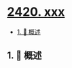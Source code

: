 # [2420. xxx](https://github.com/Tdahuyou/TNotes.leetcode/tree/main/notes/2420.%20xxx)

<!-- region:toc -->

- [1. 📝 概述](#1--概述)

<!-- endregion:toc -->

## 1. 📝 概述
